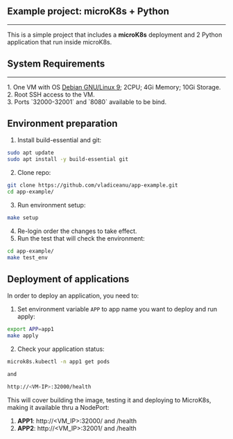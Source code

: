 ## Example project: microK8s + Python
<hr>
This is a simple project that includes a <b>microK8s</b> deployment and 2 Python application that run inside microK8s.

## System Requirements
<hr>
1. One VM with OS <u>Debian GNU/Linux 9</u>; 2CPU; 4Gi Memory; 10Gi Storage.<br>
2. Root SSH access to the VM.<br>
3. Ports `32000-32001` and `8080` available to be bind.

## Environment preparation
1. Install build-essential and git: 
```sh
sudo apt update
sudo apt install -y build-essential git
```
2. Clone repo:
```sh
git clone https://github.com/vladiceanu/app-example.git
cd app-example/
```
3. Run environment setup:
```sh
make setup
```
4. Re-login order the changes to take effect.
6. Run the test that will check the environment:
```sh
cd app-example/
make test_env
```
## Deployment of applications
In order to deploy an application, you need to:
1. Set environment variable `APP` to app name you want to deploy and run apply:
```sh
export APP=app1
make apply
```
2. Check your application status:
```sh
microk8s.kubectl -n app1 get pods

and

http://<VM-IP>:32000/health
``` 
This will cover building the image, testing it and deploying to MicroK8s, making it available thru a NodePort:
1. <b>APP1</b>: http://<VM_IP>:32000/ and /health
2. <b>APP2</b>: http://<VM_IP>:32001/ and /health